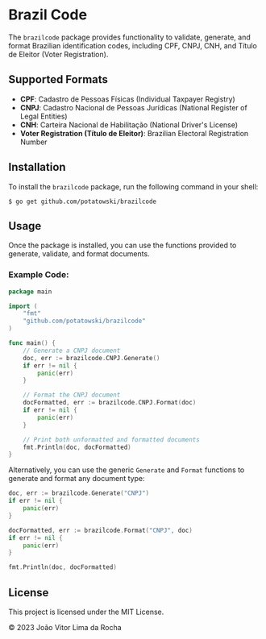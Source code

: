 # Brazil Code

The `brazilcode` package provides functionality to validate, generate, and format Brazilian identification codes, including CPF, CNPJ, CNH, and Título de Eleitor (Voter Registration).

## Supported Formats
- **CPF**: Cadastro de Pessoas Físicas (Individual Taxpayer Registry)
- **CNPJ**: Cadastro Nacional de Pessoas Jurídicas (National Register of Legal Entities)
- **CNH**: Carteira Nacional de Habilitação (National Driver's License)
- **Voter Registration (Título de Eleitor)**: Brazilian Electoral Registration Number

## Installation
To install the `brazilcode` package, run the following command in your shell:
```shell
$ go get github.com/potatowski/brazilcode
```

## Usage
Once the package is installed, you can use the functions provided to generate, validate, and format documents.

### Example Code:
```go
package main

import (
	"fmt"
	"github.com/potatowski/brazilcode"
)

func main() {
	// Generate a CNPJ document
	doc, err := brazilcode.CNPJ.Generate()
	if err != nil {
		panic(err)
	}

	// Format the CNPJ document
	docFormatted, err := brazilcode.CNPJ.Format(doc)
	if err != nil {
		panic(err)
	}

	// Print both unformatted and formatted documents
	fmt.Println(doc, docFormatted)
}
```

Alternatively, you can use the generic `Generate` and `Format` functions to generate and format any document type:
```go
doc, err := brazilcode.Generate("CNPJ")
if err != nil {
	panic(err)
}

docFormatted, err := brazilcode.Format("CNPJ", doc)
if err != nil {
	panic(err)
}

fmt.Println(doc, docFormatted)
```

## License
This project is licensed under the MIT License.

© 2023 João Vitor Lima da Rocha